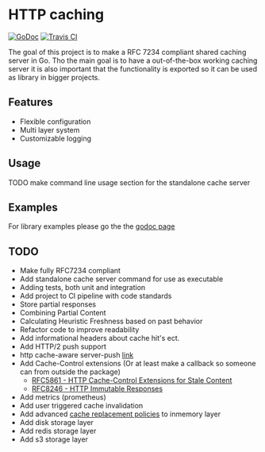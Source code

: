# HTTP caching

[![GoDoc](https://godoc.org/github.com/dylandreimerink/sharedhttpcache?status.svg)](https://godoc.org/github.com/dylandreimerink/sharedhttpcache)
[![Travis CI](https://api.travis-ci.com/dylandreimerink/sharedhttpcache.svg?branch=master)](https://travis-ci.com/dylandreimerink/sharedhttpcache)

The goal of this project is to make a RFC 7234 compliant shared caching server in Go. Tho the main goal is to have a out-of-the-box working caching server it is also important that the functionality is exported so it can be used as library in bigger projects.

## Features

- Flexible configuration
- Multi layer system
- Customizable logging

## Usage

TODO make command line usage section for the standalone cache server

## Examples

For library examples please go the the [godoc page](https://godoc.org/github.com/dylandreimerink/sharedhttpcache)

## TODO

- Make fully RFC7234 compliant
- Add standalone cache server command for use as executable
- Adding tests, both unit and integration
- Add project to CI pipeline with code standards
- Store partial responses
- Combining Partial Content
- Calculating Heuristic Freshness based on past behavior
- Refactor code to improve readability
- Add informational headers about cache hit's ect.
- Add HTTP/2 push support
- http cache-aware server-push [link](https://github.com/h2o/h2o/issues/421)
- Add Cache-Control extensions (Or at least make a callback so someone can from outside the package)
  - [RFC5861 - HTTP Cache-Control Extensions for Stale Content](https://tools.ietf.org/html/rfc5861)
  - [RFC8246 - HTTP Immutable Responses](https://tools.ietf.org/html/rfc8246)
- Add metrics (prometheus)
- Add user triggered cache invalidation
- Add advanced [cache replacement policies](https://en.wikipedia.org/wiki/Cache_replacement_policies) to inmemory layer
- Add disk storage layer
- Add redis storage layer
- Add s3 storage layer
